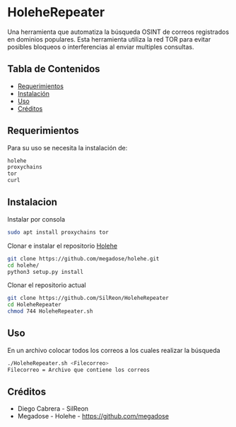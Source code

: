 # HoleheRepeater

Una herramienta que automatiza la búsqueda OSINT de correos registrados en dominios populares.
Esta herramienta utiliza la red TOR para evitar posibles bloqueos o interferencias al enviar multiples consultas.

## Tabla de Contenidos
- [Requerimientos](#requerimientos)
- [Instalación](#instalación)
- [Uso](#uso)
- [Créditos](#créditos)

## Requerimientos

Para su uso se necesita la instalación de:


```bash
holehe
proxychains
tor
curl
```

## Instalacion

Instalar por consola

```bash
sudo apt install proxychains tor
```

Clonar e instalar el repositorio [Holehe](https://github.com/megadose/holehe)
```bash
git clone https://github.com/megadose/holehe.git
cd holehe/
python3 setup.py install
```
Clonar el repositorio actual
```bash
git clone https://github.com/SilReon/HoleheRepeater
cd HoleheRepeater
chmod 744 HoleheRepeater.sh
```

## Uso

En un archivo colocar todos los correos a los cuales realizar la búsqueda
```bash
./HoleheRepeater.sh <Filecorreo>
Filecorreo = Archivo que contiene los correos
```

## Créditos
- Diego Cabrera - SilReon
- Megadose - Holehe - https://github.com/megadose
